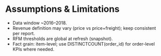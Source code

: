 # Assumptions & Limitations

- Data window ~2016–2018.
- Revenue definition may vary (price vs price+freight); keep consistent per report.
- RFM thresholds are global at refresh (snapshot).
- Fact grain: item-level; use DISTINCTCOUNT(order_id) for order-level KPIs where needed.
